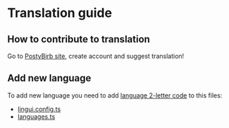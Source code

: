 # Translation guide
## How to contribute to translation

Go to [PostyBirb site](https://hosted.weblate.org/projects/postybirb/postybirb/), create account and suggest translation!

## Add new language

To add new language you need to add [language 2-letter code](https://www.loc.gov/standards/iso639-2/php/code_list.php) to this files:

- [lingui.config.ts](./lingui.config.ts)
- [languages.ts](./apps/postybirb-ui/src/app/languages.ts)